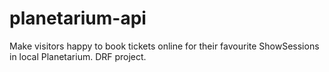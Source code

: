 # planetarium-api
Make visitors happy to book tickets online for their favourite ShowSessions in local Planetarium. DRF project.
